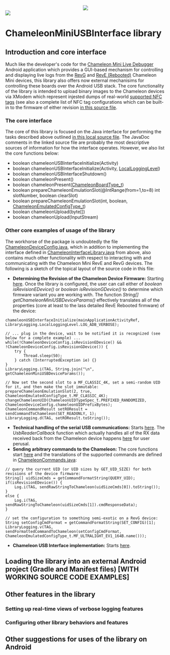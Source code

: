 <center>
<img src="https://github.com/maxieds/ChameleonMiniUSBInterface/blob/master/wiki-images/toast_delivery_logo_usb.png" />
</center>

<img src="https://github.com/maxieds/ChameleonMiniUSBInterface/blob/master/wiki-images/chameleonusb64.png" /> 

# ChameleonMiniUSBInterface library 


## Introduction and core interface

Much like the developer's code for the [Chameleon Mini Live Debugger](https://github.com/maxieds/ChameleonMiniLiveDebugger) 
Android application which provides a GUI-based mechanism for controlling and displaying live logs from the 
[RevG](https://rawgit.com/emsec/ChameleonMini/master/Doc/Doxygen/html/_page__command_line.html) and 
[RevE (Rebooted)](https://github.com/iceman1001/ChameleonMini-rebooted/wiki/Terminal-Commands) Chameleon Mini devices, 
this library also offers now external mechanisims for controlling these boards over the Android USB stack. 
The core functionality of the library is intended to upload binary images to the Chameleon devices via XModem 
which represent injested dumps of real-world 
[supported NFC tags](https://github.com/iceman1001/ChameleonMini-rebooted/wiki/Configurations) (see also a complete 
list of NFC tag configurations which can be built-in to the firmware of either revision 
[in this source file](https://github.com/iceman1001/ChameleonMini-rebooted/blob/master/Firmware/Chameleon-Mini/Configuration.h#L20). 

### The core interface

The core of this library is focused on the Java interface for performing the tasks described above outlined 
[in this local source file](https://github.com/maxieds/ChameleonMiniUSBInterface/blob/master/chameleonminiusb/src/main/java/com/maxieds/chameleonminiusb/ChameleonInterfaceLibrary.java). The JavaDoc comments in the linked source file are 
probably the most descriptive sources of information for how the interface operates. However, we also list the 
core functions below:
* boolean chameleonUSBInterfaceInitialize(Activity)
* boolean chameleonUSBInterfaceInitialize(Activity, [LocalLoggingLevel](https://github.com/maxieds/ChameleonMiniUSBInterface/blob/master/chameleonminiusb/src/main/java/com/maxieds/chameleonminiusb/LibraryLogging.java#L24))
* boolean chameleonUSBInterfaceShutdown()
* boolean chameleonPresent()
* boolean chameleonPresent([ChameleonBoardType_t](https://github.com/maxieds/ChameleonMiniUSBInterface/blob/master/chameleonminiusb/src/main/java/com/maxieds/chameleonminiusb/ChameleonDeviceConfig.java#L80))
* boolean prepareChameleonEmulationSlot(@IntRange(from=1,to=8) int slotNumber, boolean clearSlot)
* boolean prepareChameleonEmulationSlot(int, boolean, [ChameleonEmulatedConfigType_t](https://github.com/maxieds/ChameleonMiniUSBInterface/blob/master/chameleonminiusb/src/main/java/com/maxieds/chameleonminiusb/ChameleonDeviceConfig.java#L400))
* boolean chameleonUpload(byte[])
* boolean chameleonUpload(InputStream)

### Other core examples of usage of the library

The workhorse of the package is undoubtedly the file [ChameleonDeviceConfig.java](https://github.com/maxieds/ChameleonMiniUSBInterface/blob/master/chameleonminiusb/src/main/java/com/maxieds/chameleonminiusb/ChameleonDeviceConfig.java), 
which in addition to implementing the interface defined in [ChameleonInterfaceLibrary.java](https://github.com/maxieds/ChameleonMiniUSBInterface/blob/master/chameleonminiusb/src/main/java/com/maxieds/chameleonminiusb/ChameleonInterfaceLibrary.java) from above, also contains much other functionality with respect to 
interacting with and communicating with the Chameleon Mini RevE and RevG devices. The following is a sketch of the topical layout of the source code in this file:
* **Determining the Revision of the Chameleon Device Firmware:** Starting [here](https://github.com/maxieds/ChameleonMiniUSBInterface/blob/master/chameleonminiusb/src/main/java/com/maxieds/chameleonminiusb/ChameleonDeviceConfig.java#L89). Once the library is configured, the user can call either of 
*boolean isRevisionEDevice()* or *boolean isRevisionGDevice()* to determine which firmware variant you are working with. The function 
*String[] getChameleonMiniUSBDeviceParams()* effectively translates all of the properties (core at least to the lass detailed RevE Rebooted firmware) of the device:
```
chameleonUSBInterfaceInitialize(mainApplicationActivityRef, LibraryLogging.LocalLoggingLevel.LOG_ADB_VERBOSE);

// ... plug in the device, wait to be notified it is recognized (see below for a complete example) ...
while(!ChameleonDeviceConfig.isRevisionEDevice() && !ChameleonDeviceConfig.isRevisionGDevice()) {
	try {
		Thread.sleep(50);
	} catch (InterruptedException ie) {}
}
LibraryLogging.i(TAG, String.join("\n", getChameleonMiniUSBDeviceParams()); 

// Now set the second slot to a MF_CLASSIC_4K, set a semi-random UID for it, and then make the slot immutable:
prepareChameleonEmulationSlot(2, true, ChameleonEmulatedConfigType_t.MF_CLASSIC_4K);
changeChameleonUID(ChameleonUIDTypeSpec_t.PREFIXED_RANDOMIZED, ChameleonDeviceConfig.chameleonUIDPrefixBytes);
ChameleonCommandResult setROResult = sendCommandToChameleon(SET_READONLY, 1);
LibraryLogging.d(TAG, setROResult.toString());
```
* **Technical handling of the serial USB communications:** Starts [here](https://github.com/maxieds/ChameleonMiniUSBInterface/blob/master/chameleonminiusb/src/main/java/com/maxieds/chameleonminiusb/ChameleonDeviceConfig.java#L133). The *UsbReaderCallback* function which actually handles all of the RX data received back from the 
Chameleon device happens [here](https://github.com/maxieds/ChameleonMiniUSBInterface/blob/master/chameleonminiusb/src/main/java/com/maxieds/chameleonminiusb/ChameleonDeviceConfig.java#L235) for user perusal.
* **Sending arbitrary commands to the Chameleon:** The core functions start [here](https://github.com/maxieds/ChameleonMiniUSBInterface/blob/master/chameleonminiusb/src/main/java/com/maxieds/chameleonminiusb/ChameleonDeviceConfig.java#L313) and the translations of the supported commands are defined in [ChameleonCommands.java](https://github.com/maxieds/ChameleonMiniUSBInterface/blob/master/chameleonminiusb/src/main/java/com/maxieds/chameleonminiusb/ChameleonCommands.java):
```
// query the current UID (or UID sizes by GET_UID_SIZE) for both revisions of the device firmware:
String[] uidSizeCmds = getCommandFormatString(QUERY_UID);
if(isRevisionEDevice()) {
    Log.i(TAG, sendRawStringToChameleon(uidSizeCmds[0]).toString());
}
else {
	Log.i(TAG, sendRawStringToChameleon(uidSizeCmds[1]).cmdResponseData);
}

// set the configuration to something semi-exotic on a RevG device:
String setConfigCmdFormat = getCommandFormatString(SET_CONFIG)[1];
LibraryLogging.v(TAG, sendFormattedCommandToChameleon(setConfigCmdFormat, ChameleonEmulatedConfigType_t.MF_ULTRALIGHT_EV1_164B.name()));
```
* **Chameleon USB Interface implementation:** Starts [here](https://github.com/maxieds/ChameleonMiniUSBInterface/blob/master/chameleonminiusb/src/main/java/com/maxieds/chameleonminiusb/ChameleonDeviceConfig.java#L439). 

## Loading the library into an external Android project (Gradle and Manifest files) [WITH WORKING SOURCE CODE EXAMPLES]


## Other features in the library

### Setting up real-time views of verbose logging features 


### Configuring other library behaviors and features


## Other suggestions for uses of the library on Android 


